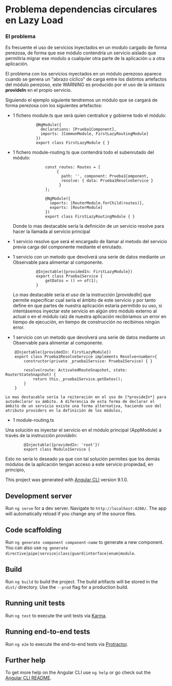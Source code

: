 # Problema dependencias circulares en Lazy Load

### El problema
Es frecuente el uso de servicios inyectados en un modulo cargado de forma perezosa, de forma que ese módulo contendría un servicio aislado que permitiria migrar ese modulo a cualquier otra parte de la aplicación u a otra aplicación.

El problema con los servicios inyectados en un módulo perezoso aparece cuando se genera un "abrazo cíclico" de carga entre los distintos artefactos del módulo perezoso, este WARNING es producido por el uso de la sintaxis **provideIn** en el propio servicio.

Siguiendo el ejemplo siguiente tendremos un módulo que se cargará de forma perezosa con los siguientes artefactos:

- 1 fichero module.ts que será quien centralice y gobierne todo el módulo:

                @NgModule({
                  declarations: [Prueba1Component],
                  imports: [CommonModule, FirstLazyRoutingModule]
                })
                export class FirstLazyModule { }

- 1 fichero module-routing.ts que contendrá todo el subenrutado del módulo:

                    const routes: Routes = [
                         {
                           path: '', component: Prueba1Component, 
                           resolve: { data: Prueba1ResolveService }
                          }  
                    ];
                
                    @NgModule({
                      imports: [RouterModule.forChild(routes)],
                      exports: [RouterModule]
                    })
                    export class FirstLazyRoutingModule { }
    Donde lo mas destacable sería la definición de un servicio resolve para hacer la llamada al servicio principal
    

- 1 servicio resolve que será el encargado de llamar al metodo del servicio previa carga del componente mediante el enrutado.

                
    
- 1 servicio con un metodo que devolverá una serie de datos mediante un Observable para alimentar al componente.
    
                @Injectable({providedIn: FirstLazyModule})
                export class Prueba1Service {
                    getDatos = () => of(1);
                }
                
    Lo mas destacable sería el uso de la instrucción [*providedIn*] que permite especificar cual sería el ámbito de este servicio y por tanto define en que partes de nuestra aplicación estaría permitido su uso, si intentásemos inyectar este servicio en algún otro módulo externo al actual o en el módulo raíz de nuestra aplicación recibiriamos un error en tiempo de ejecución, en tiempo de construcción no recibimos ningún error. 

- 1 servicio con un metodo que devolverá una serie de datos mediante un Observable para alimentar al componente.
```
    @Injectable({providedIn: FirstLazyModule})
    export class Prueba1ResolveService implements Resolve<number>{
        constructor(private _prueba1Service: Prueba1Service) { }
            
        resolve(route: ActivatedRouteSnapshot, state: RouterStateSnapshot) {
            return this._prueba1Service.getDatos();
        }
    }
```
    Lo mas destacable sería la reiteración en el uso de [*provideIn*] para autodeclarar su ámbito. A diferencia de esta forma de declarar el ámbito de un servicio existe una forma alternativa, haciendo uso del atributo providers en la definición de los módulos,   
- 1 module-routing.ts




Una solución es inyectar el servicio en el módulo principal (AppModule) a través de la instrucción *provideIn*:

            @Injectable({providedIn: 'root'})
            export class Modulo1Service {

Esto no sería lo deseado ya que con tal solución permites que los demás módulos de la aplicación tengan acceso a este servicio propiedad, en principio, 



This project was generated with [Angular CLI](https://github.com/angular/angular-cli) version 9.1.0.

## Development server

Run `ng serve` for a dev server. Navigate to `http://localhost:4200/`. The app will automatically reload if you change any of the source files.

## Code scaffolding

Run `ng generate component component-name` to generate a new component. You can also use `ng generate directive|pipe|service|class|guard|interface|enum|module`.

## Build

Run `ng build` to build the project. The build artifacts will be stored in the `dist/` directory. Use the `--prod` flag for a production build.

## Running unit tests

Run `ng test` to execute the unit tests via [Karma](https://karma-runner.github.io).

## Running end-to-end tests

Run `ng e2e` to execute the end-to-end tests via [Protractor](http://www.protractortest.org/).

## Further help

To get more help on the Angular CLI use `ng help` or go check out the [Angular CLI README](https://github.com/angular/angular-cli/blob/master/README.md).

